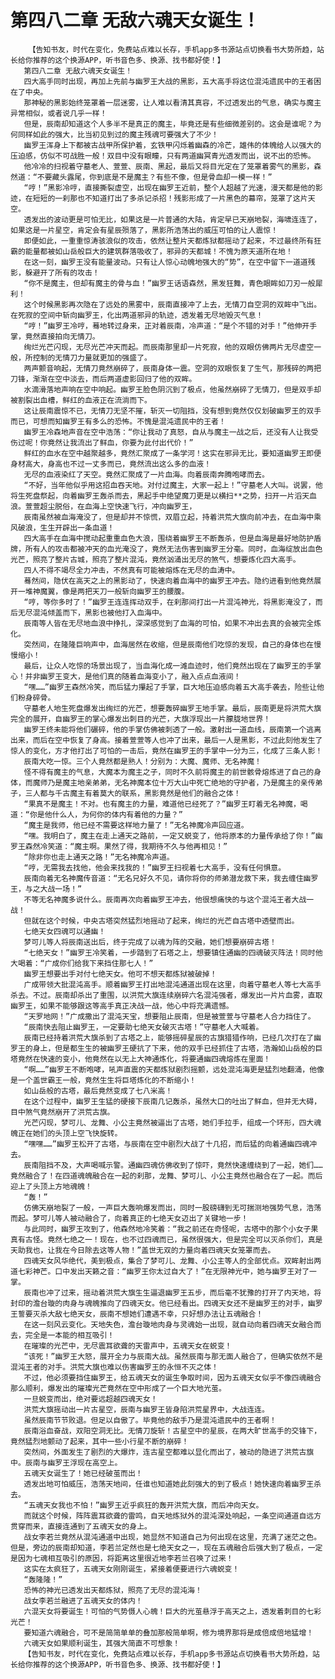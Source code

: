# 第四八二章 无敌六魂天女诞生！
        【告知书友，时代在变化，免费站点难以长存，手机app多书源站点切换看书大势所趋，站长给你推荐的这个换源APP，听书音色多、换源、找书都好使！】
       第四八二章 无敌六魂天女诞生！
       四大高手同时出现，再加上先前与幽罗王大战的黑影，五大高手将这位混沌遗民中的王者困在了中央。
       那神秘的黑影始终笼罩着一层迷雾，让人难以看清其真容，不过透发出的气息，确实与魔主异常相似，或者说几乎一样！
       但是，辰南却知道这个人多半不是真正的魔主，毕竟还是有些细微差别的。这会是谁呢？为何同样如此的强大，比当初见到过的魔主残魂可要强大了不少！
       幽罗王浑身上下都被古战甲所保护着，玄铁甲闪烁着幽森的冷芒，雄伟的体魄给人以强大的压迫感，仿似不可战胜一般！双目中没有眼瞳，只有两道幽冥青光透发而出，说不出的恐怖。
       他冷冷的扫视着守墓老人、萱萱、辰南、黑起，最后又将目光定在了笼罩着雾气的黑影，森然道：“不要藏头露尾，你到底是不是魔主？有些不像，但是骨血却一模一样！”
       “哼！”黑影冷哼，直接撕裂虚空，出现在幽罗王近前，整个人超越了光速，漫天都是他的影迹，在短短的一刹那也不知道打出了多杀记杀招！残影形成了一片黑色的幕帘，笼罩了这片天空。
       透发出的波动更是可怕无比，如果这是一片普通的大陆，肯定早已天崩地裂，海啸连连了，如果这是一片星空，肯定会有星辰殒落了，黑影所浩荡出的威压可怕的让人震惊！
       即便如此，一重重惊涛骇浪似的攻击，依然让整片天都炼狱都摇动了起来，不过最终所有狂霸的能量都被如山岳般巨大的建筑群落吸收了，邪异的天都城！不愧为原天道所在地！
       在这一刻，幽罗王没有能量波动。只有让人惊心动魄地强大的“势”，在空中留下一道道残影，躲避开了所有的攻击！
       “你不是魔主，但却有魔主的骨与血！”幽罗王话语森然，黑发狂舞，青色眼眸如刀刃一般犀利！
       这个时候黑影再次隐在了远处的黑雾中，辰南直接冲了上去，无情刀自空洞的双眸中飞出。在死寂的空间中斩向幽罗王，化出两道邪异的轨迹，透发着无尽地毁灭气息！
       “哼！”幽罗王冷哼，蓦地转过身来，正对着辰南，冷声道：“是个不错的对手！”他伸开手掌，竟然直接拍向无情刀。
       绚烂光芒闪现，无尽光芒冲天而起。而辰南那里却一片死寂，他的双眼仿佛两片无尽虚空一般，所控制的无情刀力量就更加的强盛了。
       两声颤音响起，无情刀竟然崩碎了，辰南身体一震。空洞的双眼恢复了生气，那残碎的两把刀锋，渐渐在空中淡去，而后两道虚影回归了他的双眸。
       水滴滑落地声响在空中响起。幽罗王脸色阴沉到了极点，他虽然崩碎了无情刀，但是双手却被割裂出血槽，鲜红的血液正在流淌而下。
       这让辰南震惊不已，无情刀无坚不摧，斩灭一切阻挡，没有想到竟然仅仅划破幽罗王的双手而已，可想而知幽罗王有多么的恐怖。不愧是混沌遗民中的王者！
       幽罗王冷森地声音在空中浩荡：“你让我动了真怒，自从与魔主一战之后，还没有人让我受伤过呢！你竟然让我流出了鲜血，你要为此付出代价！”
       鲜红的血水在空中越聚越多，竟然汇聚成了一条学河！这实在邪异无比，要知道幽罗王即便身材高大，身高也不过一丈多而已，竟然流出这么多的血液！
       无尽的血液染红了天空。竟然汇聚成了一片血海。向着辰南奔腾咆哮而去。
       “不好，当年他似乎用这招血吞天地。对付过魔主，大家一起上！”守墓老人大叫。说罢，他将生死盘祭起，向着幽罗王轰杀而去，黑起手中绝望魔刀更是以横扫**之势，扫开一片滔天血浪。萱萱超尘脱俗，在血海上空快速飞行，冲向幽罗王，
       辰南虽然被血海淹没了，但是却并不惊慌，双眉立起，持着洪荒大旗向前冲去，在血海中乘风破浪，生生开辟出一条血道！
       四大高手在血海中搅动起重重血色大浪，围绕着幽罗王不断轰杀，但是血海是最好地防护盾牌，所有人的攻击都被冲天的血光淹没了，竟然无法伤害到幽罗王分毫。同时，血海绽放出血色光芒，照亮了整片古城，照亮了整片混沌，竟然汹涌出无尽的煞气，想要炼化四大高手。
       四人不得不竭尽全力冲击，不然真有可能被熔炼在无尽的血涛中。
       蓦然间，隐伏在高天之上的黑影动了，快速向着血海中的幽罗王冲去。隐约进看到他竟然展开一堆神魔翼，像是两把天刀一般斩向幽罗王的腰腹。
       “哼，等你多时了！”幽罗王连连挥动双手，在刹那间打出一片混沌神光，将黑影淹没了，而后无尽混沌倾盖而下，黑影也被他打入血海中。
       辰南等人皆在无尽地血浪中挣扎，深深感觉到了血海的可怕，如果不冲出去真的会被完全炼化。
       突然间，在隆隆巨响声中，血海居然在收缩，但是辰南他们吃惊的发现，自己的身体也在慢慢缩小！
       最后，让众人吃惊的场景出现了，当血海化成一滩血迹时，他们竟然出现在了幽罗王的手掌心！并非幽罗王变大，是他们真的随着血海变小了，融入点点血液间！
       “嘿……”幽罗王森然冷笑，而后猛力攥起了手掌，巨大地压迫感向着五大高手袭去，险些让他们粉身碎骨。
       守墓老人地生死盘爆发出绚烂的光芒，想要轰碎幽罗王地手掌。最后，辰南更是将洪荒大旗完全的展开，自幽罗王的掌心爆发出刺目的光芒，大旗浮现出一片朦胧地世界！
       幽罗王终未能将他们碾碎，他的手掌仿佛被刺透了一般。激射出一道血线，辰南第一个逃离出来，而后在空中恢复了身高。接着萱萱等人也冲了出来，最后一人是黑影，不过此刻他发生了惊人的变化，方才他打出了可怕的一击后，竟然在幽罗王的手掌中一分为三，化成了三条人影！
       辰南大吃一惊。三个人竟然都是熟人！分别为：大魔、魔师、无名神魔！
       怪不得有魔主的气息，大魔本为魔主之子，同时不久前将魔主的前世骸骨熔炼进了自己的身体，而魔师乃是魔主地亲弟弟，无名神魔本位十万大山中死亡绝地的守护者，乃是魔主的亲传弟子，三人都与千古魔主有着莫大的联系，黑影竟然是他们的融合之体！
       “果真不是魔主！不对。也有魔主的力量，难道他已经死了？”幽罗王盯着无名神魔，喝道：“你是他什么人，为何你的体内有着他的力量？”
       “魔主是我师，他已经不需要这样地力量了！”无名神魔冷声回应道。
       “嘿。我明白了，魔主在走上通天之路前，一定又蜕变了，他将原本的力量传承给了你！”幽罗王森然冷笑道：“魔主啊。果然了得，我期待不久与他再相见！”
       “除非你也走上通天之路！”无名神魔冷声道。
       “哼，无需我去找他，他会来找我的！”幽罗王扫视着七大高手，没有任何惧意。
       辰南向着无名神魔传音道：“无名兄好久不见，请你将你的师弟潜龙救下来，我去缠住幽罗王，与之大战一场！”
       不等无名神魔多说什么。辰南再次向着幽罗王冲去，他很想痛快的与这个混沌王者大战一战！
       但就在这个时候，中央古塔突然猛烈地摇动了起来，绚烂的光芒自古塔中透壁而出。
       七绝天女四魂可以通幽！
       梦可儿等人将辰南送出后，终于完成了以魂为阵的交融，她们想要崩碎古塔！
       “七绝天女！”幽罗王冷笑着，一步踏到了石塔之上，想要镇住通幽的四魂破灭阵法！同时他大喝着：“广成你们给我下来挡住那七人！”
       幽罗王想要出手对付七绝天女。他可不想天都炼狱被破掉！
       广成带领大批混沌高手。顺着幽罗王打出地混沌通道出现在这里，向着守墓老人等七大高手杀去。不过。辰南却杀出了重围，以洪荒大旗连续崩碎六名混沌强者，爆发出一片片血雾，直取幽罗王，如果不能够跟这等高手真正决战一战，他心中将充满遗憾。
       “天罗地网！”广成撒出了混沌天宝，想要阻止辰南，但是被萱萱与守墓老人合力挡住了。
       “辰南快去阻止幽罗王，一定要助七绝天女破灭古塔！”守墓老人大喊着。
       辰南已经持着洪荒大旗杀到了古塔之上，能够摇碎星辰的古旗猎猎作响，已经几次打在了幽罗王的身上，但是都生生的被幽罗王硬抗了下来，他的双手已经抓住了古塔，浩瀚如山岳般的巨塔竟然在快速的变小，他竟然在以无上大神通炼化，将要通幽四魂熔炼在里面！
       “啊……”幽罗王不断咆哮，吼声直震的天都炼狱剧烈摇颤，远处混沌海更是猛烈地翻涌，他像是一个盖世霸王一般，竟然生生将巨塔炼化的不断缩小！
       如山岳般的古塔，最后竟然变成了七八米高！
       在这个过程中，幽罗王生猛的硬接下辰南几记轰杀，虽然大口的吐出了鲜血，但并无大碍，目中煞气竟然崩开了洪荒古旗。
       光芒闪现，梦可儿、龙舞、小公主竟然被逼出了古塔，她们手拉手，组成一个环形，四大魂魄正在她们的头顶上空飞快旋转。
       “嘿嘿……”幽罗王松开了古塔，与辰南在空中剧烈大战了十几招，而后猛的向着通幽四魂冲去。
       辰南阻挡不及，大声喝喊示警。通幽四魂仿佛收到了惊吓，竟然快速缠绕到了一起，她们……竟然融合了！在四道魂魄融合在一起的刹那，龙舞、梦可儿、小公主竟然也融合在了一起。而后迎上了头顶上方地魂魄！
       “轰！”
       仿佛天崩地裂了一般，一声巨大轰响爆发而出，同时一股磅礴到无可揣测地强势气息，浩荡而起。梦可儿等人被动融合了，向着真正的七绝天女迈出了关键地一步！
       与此同时，幽罗王攻到了，他森然地冷笑着：“我之前还在奇怪呢，古塔中的那个小女子果真有古怪。竟然七绝之一！现在，也不过四魂而已，虽然很强大，但是完全可以灭杀你们，真是天助我也，让我在今日除去这等人物！”盖世无双的力量向着四魂天女笼罩而去。
       四魂天女风华绝代，美到极点，集合了梦可儿、龙舞、小公主等人的全部优点。双眸射出两道七彩神芒。口中发出天籁之音：“幽罗王你太过自大了！”在无限神光中，她与幽罗王对了一掌。
       辰南也冲了过来，摇动着洪荒大旗生生逼退幽罗王五步，而后毫不犹豫的打开了内天地，将封印的澹台璇的肉身与魂魄推向了四魂天女。他已经看出。四魂天女还不是幽罗王的对手，幽罗王誓要灭杀大敌七绝天女，辰南不想她们遭遇不幸，只好想办法让五魂融合！
       在这一刻风云变化。天地失色，澹台璇地肉身与灵魂始一出现，就自动向着四魂天女融合而去，完全是一本能的相互吸引！
       在璀璨的光芒中，无尽震耳欲聋的天雷声中，五魂天女在蜕变！
       “该死！”幽罗王大怒，展开全力与辰南大战。虽然辰南与那无面人融合了，但确实依然不是混沌王者的对手。洪荒大旗也难以伤害幽罗王的永恒不灭之体！
       不过，他必须要挡住幽罗王，给五魂天女的诞生争取时间，因为五魂天女似乎不像四魂融合那么顺利，爆发出的璀璨光芒竟然在空中形成了一个巨大地光茧。
       一旦蜕变而出，绝对要远超越四魂天女！
       洪荒大旗摇动出一片古星空，辰南与幽罗王皆身陷洪荒星界中，大战连连。
       虽然辰南节节败退。但足以自傲了。毕竟他的敌手乃是混沌遗民中的王者啊！
       辰南浴血奋战，双阳空洞无比。无情刀旋斩！古星空中的星辰，在两大旷世高手的交锋下，竟然猛烈地颤动了起来，其中一些小行星不断的崩碎！
       突然间，外面发生了剧烈的大爆炸，连古星空都难以显化而出了，被动的隐进了洪荒古旗中。辰南与幽罗王浮现在高空上。
       五魂天女诞生了！她已经破茧而出！
       透发出地可怕威压，浩荡天地间，任谁也知道她此刻强大的到了极点！她快速向着幽罗王杀去。
       “五魂天女我也不怕！”幽罗王近乎疯狂的轰开洪荒大旗，而后冲向天女。
       而就这个时候，阵阵震耳欲聋的雷鸣，自天地炼狱外的混沌深处响起，一条空间通道自远方贯穿而来，直接连通到了五魂天女的身上。
       战女李若兰竟然从混沌通道中出现，她显然不知道自己为何出现在这里，充满了迷茫之色。但是，旁边的辰南却知道，李若兰定然也是七绝天女之一，现在五魂融合后强大到了极点，一定是因为七魂相互吸引的原因，将距离这里很近地李若兰召唤了过来！
       这实在太疯狂了，五魂天女刚刚诞生，紧接着便要进行六魂蜕变！
       “轰隆隆！”
       恐怖的神光已透发出天都炼狱，照亮了无尽的混沌海！
       战女李若兰融进了五魂天女的体内！
       六混天女将要诞生！可怕的气势慑人心魄！巨大的光茧悬浮于高天之上，透发着刺目的七彩光芒！
       要知道六魂融合，可不是简简单单的叠加那般简单啊，修为境界那将是成倍成倍地猛增！
       六魂天女如果顺利诞生，其强大简直不可想象！
       【告知书友，时代在变化，免费站点难以长存，手机app多书源站点切换看书大势所趋，站长给你推荐的这个换源APP，听书音色多、换源、找书都好使！】